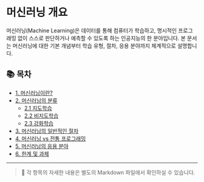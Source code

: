 # 머신러닝 개요

머신러닝(Machine Learning)은 데이터를 통해 컴퓨터가 학습하고, 명시적인 프로그래밍 없이 스스로 판단하거나 예측할 수 있도록 하는 인공지능의 한 분야입니다. 본 문서는 머신러닝에 대한 기본 개념부터 학습 유형, 절차, 응용 분야까지 체계적으로 설명합니다.

## 📚 목차
- [1. 머신러닝이란?](./01_머신러닝이란.md)
- [2. 머신러닝의 분류](./02_머신러닝의_분류.md)
  - [2.1 지도학습](./02_1_지도학습.md)
  - [2.2 비지도학습](./02_2_비지도학습.md)
  - [2.3 강화학습](./02_3_강화학습.md)
- [3. 머신러닝의 일반적인 절차](./03_머신러닝의_일반적인_절차.md)
- [4. 머신러닝 vs 전통 프로그래밍](./04_머신러닝_vs_전통_프로그래밍.md)
- [5. 머신러닝의 응용 분야](./5-머신러닝의-응용-분야)
- [6. 한계 및 과제](./6-한계-및-과제)

---

> 📌 각 항목의 자세한 내용은 별도의 Markdown 파일에서 확인하실 수 있습니다.
